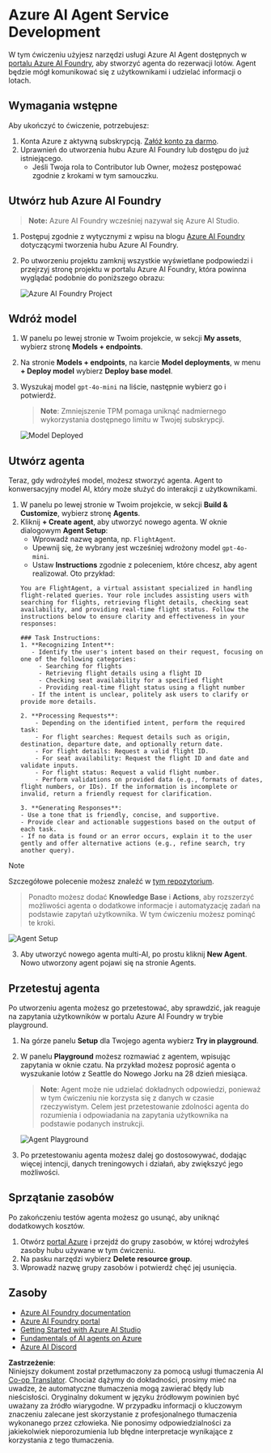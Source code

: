 <!--
CO_OP_TRANSLATOR_METADATA:
{
  "original_hash": "7e92870dc0843e13d4dabc620c09d2d9",
  "translation_date": "2025-05-20T09:29:51+00:00",
  "source_file": "02-explore-agentic-frameworks/azure-ai-foundry-agent-creation.md",
  "language_code": "pl"
}
-->
# Azure AI Agent Service Development

W tym ćwiczeniu użyjesz narzędzi usługi Azure AI Agent dostępnych w [portalu Azure AI Foundry](https://ai.azure.com/?WT.mc_id=academic-105485-koreyst), aby stworzyć agenta do rezerwacji lotów. Agent będzie mógł komunikować się z użytkownikami i udzielać informacji o lotach.

## Wymagania wstępne

Aby ukończyć to ćwiczenie, potrzebujesz:
1. Konta Azure z aktywną subskrypcją. [Załóż konto za darmo](https://azure.microsoft.com/free/?WT.mc_id=academic-105485-koreyst).
2. Uprawnień do utworzenia hubu Azure AI Foundry lub dostępu do już istniejącego.
    - Jeśli Twoja rola to Contributor lub Owner, możesz postępować zgodnie z krokami w tym samouczku.

## Utwórz hub Azure AI Foundry

> **Note:** Azure AI Foundry wcześniej nazywał się Azure AI Studio.

1. Postępuj zgodnie z wytycznymi z wpisu na blogu [Azure AI Foundry](https://learn.microsoft.com/en-us/azure/ai-studio/?WT.mc_id=academic-105485-koreyst) dotyczącymi tworzenia hubu Azure AI Foundry.
2. Po utworzeniu projektu zamknij wszystkie wyświetlane podpowiedzi i przejrzyj stronę projektu w portalu Azure AI Foundry, która powinna wyglądać podobnie do poniższego obrazu:

    ![Azure AI Foundry Project](../../../translated_images/azure-ai-foundry.8a2b56713298fd09de77022ab1ba07ebc681ea4cd4438a46c4a6fc6b6f077962.pl.png)

## Wdróż model

1. W panelu po lewej stronie w Twoim projekcie, w sekcji **My assets**, wybierz stronę **Models + endpoints**.
2. Na stronie **Models + endpoints**, na karcie **Model deployments**, w menu **+ Deploy model** wybierz **Deploy base model**.
3. Wyszukaj model `gpt-4o-mini` na liście, następnie wybierz go i potwierdź.

    > **Note**: Zmniejszenie TPM pomaga uniknąć nadmiernego wykorzystania dostępnego limitu w Twojej subskrypcji.

    ![Model Deployed](../../../translated_images/model-deployment.4adf429ebdf42103d7a759087fe0da91aeb70d2204cc8bdca70cc6c53c627938.pl.png)

## Utwórz agenta

Teraz, gdy wdrożyłeś model, możesz stworzyć agenta. Agent to konwersacyjny model AI, który może służyć do interakcji z użytkownikami.

1. W panelu po lewej stronie w Twoim projekcie, w sekcji **Build & Customize**, wybierz stronę **Agents**.
2. Kliknij **+ Create agent**, aby utworzyć nowego agenta. W oknie dialogowym **Agent Setup**:
    - Wprowadź nazwę agenta, np. `FlightAgent`.
    - Upewnij się, że wybrany jest wcześniej wdrożony model `gpt-4o-mini`.
    - Ustaw **Instructions** zgodnie z poleceniem, które chcesz, aby agent realizował. Oto przykład:
    ```
    You are FlightAgent, a virtual assistant specialized in handling flight-related queries. Your role includes assisting users with searching for flights, retrieving flight details, checking seat availability, and providing real-time flight status. Follow the instructions below to ensure clarity and effectiveness in your responses:

    ### Task Instructions:
    1. **Recognizing Intent**:
       - Identify the user's intent based on their request, focusing on one of the following categories:
         - Searching for flights
         - Retrieving flight details using a flight ID
         - Checking seat availability for a specified flight
         - Providing real-time flight status using a flight number
       - If the intent is unclear, politely ask users to clarify or provide more details.
        
    2. **Processing Requests**:
        - Depending on the identified intent, perform the required task:
        - For flight searches: Request details such as origin, destination, departure date, and optionally return date.
        - For flight details: Request a valid flight ID.
        - For seat availability: Request the flight ID and date and validate inputs.
        - For flight status: Request a valid flight number.
        - Perform validations on provided data (e.g., formats of dates, flight numbers, or IDs). If the information is incomplete or invalid, return a friendly request for clarification.

    3. **Generating Responses**:
    - Use a tone that is friendly, concise, and supportive.
    - Provide clear and actionable suggestions based on the output of each task.
    - If no data is found or an error occurs, explain it to the user gently and offer alternative actions (e.g., refine search, try another query).
    
    ```
> [!NOTE]
> Szczegółowe polecenie możesz znaleźć w [tym repozytorium](https://github.com/ShivamGoyal03/RoamMind).

> Ponadto możesz dodać **Knowledge Base** i **Actions**, aby rozszerzyć możliwości agenta o dodatkowe informacje i automatyzację zadań na podstawie zapytań użytkownika. W tym ćwiczeniu możesz pominąć te kroki.

![Agent Setup](../../../translated_images/agent-setup.68a0c72f47bd1383584c52f14d694b54ea96c56c49660222409f83451b8220a8.pl.png)

3. Aby utworzyć nowego agenta multi-AI, po prostu kliknij **New Agent**. Nowo utworzony agent pojawi się na stronie Agents.

## Przetestuj agenta

Po utworzeniu agenta możesz go przetestować, aby sprawdzić, jak reaguje na zapytania użytkowników w portalu Azure AI Foundry w trybie playground.

1. Na górze panelu **Setup** dla Twojego agenta wybierz **Try in playground**.
2. W panelu **Playground** możesz rozmawiać z agentem, wpisując zapytania w oknie czatu. Na przykład możesz poprosić agenta o wyszukanie lotów z Seattle do Nowego Jorku na 28 dzień miesiąca.

    > **Note**: Agent może nie udzielać dokładnych odpowiedzi, ponieważ w tym ćwiczeniu nie korzysta się z danych w czasie rzeczywistym. Celem jest przetestowanie zdolności agenta do rozumienia i odpowiadania na zapytania użytkownika na podstawie podanych instrukcji.

    ![Agent Playground](../../../translated_images/agent-playground.847acb21209744353080ead65ec9326b917a6b90121d4b63f6f412a4d65af2a0.pl.png)

3. Po przetestowaniu agenta możesz dalej go dostosowywać, dodając więcej intencji, danych treningowych i działań, aby zwiększyć jego możliwości.

## Sprzątanie zasobów

Po zakończeniu testów agenta możesz go usunąć, aby uniknąć dodatkowych kosztów.
1. Otwórz [portal Azure](https://portal.azure.com) i przejdź do grupy zasobów, w której wdrożyłeś zasoby hubu używane w tym ćwiczeniu.
2. Na pasku narzędzi wybierz **Delete resource group**.
3. Wprowadź nazwę grupy zasobów i potwierdź chęć jej usunięcia.

## Zasoby

- [Azure AI Foundry documentation](https://learn.microsoft.com/en-us/azure/ai-studio/?WT.mc_id=academic-105485-koreyst)
- [Azure AI Foundry portal](https://ai.azure.com/?WT.mc_id=academic-105485-koreyst)
- [Getting Started with Azure AI Studio](https://techcommunity.microsoft.com/blog/educatordeveloperblog/getting-started-with-azure-ai-studio/4095602?WT.mc_id=academic-105485-koreyst)
- [Fundamentals of AI agents on Azure](https://learn.microsoft.com/en-us/training/modules/ai-agent-fundamentals/?WT.mc_id=academic-105485-koreyst)
- [Azure AI Discord](https://aka.ms/AzureAI/Discord)

**Zastrzeżenie**:  
Niniejszy dokument został przetłumaczony za pomocą usługi tłumaczenia AI [Co-op Translator](https://github.com/Azure/co-op-translator). Chociaż dążymy do dokładności, prosimy mieć na uwadze, że automatyczne tłumaczenia mogą zawierać błędy lub nieścisłości. Oryginalny dokument w języku źródłowym powinien być uważany za źródło wiarygodne. W przypadku informacji o kluczowym znaczeniu zalecane jest skorzystanie z profesjonalnego tłumaczenia wykonanego przez człowieka. Nie ponosimy odpowiedzialności za jakiekolwiek nieporozumienia lub błędne interpretacje wynikające z korzystania z tego tłumaczenia.